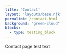 ```yaml
---
title: 'Contact'
layout: 'layouts/base.njk'
permalink: /contact.html
background: "green-cloud"
blocks:
  - type: testing_block
---
```

Contact page test text